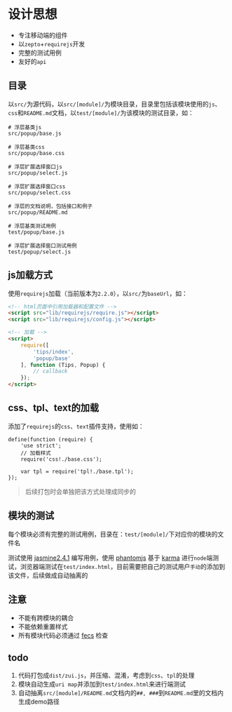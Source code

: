 # 设计思想

* 专注移动端的组件
* 以`zepto`+`requirejs`开发
* 完整的测试用例
* 友好的`api`

## 目录

以`src/`为源代码，以`src/[module]/`为模块目录，目录里包括该模块使用的`js`、`css`和`README.md`文档，以`test/[module]/`为该模块的测试目录，如：

```
# 浮层基类js
src/popup/base.js

# 浮层基类css
src/popup/base.css

# 浮层扩展选择窗口js
src/popup/select.js

# 浮层扩展选择窗口css
src/popup/select.css

# 浮层的文档说明，包括接口和例子
src/popup/README.md

# 浮层基类测试用例
test/popup/base.js

# 浮层扩展选择窗口测试用例
test/popup/select.js
```

## js加载方式

使用`requirejs`加载（当前版本为`2.2.0`），以`src/`为`baseUrl`，如：

```html
<!-- html页面中引用加载器和配置文件 -->
<script src="lib/requirejs/require.js"></script>
<script src="lib/requirejs/config.js"></script>

<!-- 加载 -->
<script>
    require([
        'tips/index',
        'popup/base'
    ], function (Tips, Popup) {
        // callback
    });
</script>
```

## css、tpl、text的加载

添加了`requirejs`的`css`、`text`插件支持，使用如：

```
define(function (require) {
    'use strict';
    // 加载样式
    require('css!./base.css');

    var tpl = require('tpl!./base.tpl');
});
```

> 后续打包时会单独把该方式处理成同步的

## 模块的测试

每个模块必须有完整的测试用例，目录在：`test/[module]/`下对应你的模块的文件名

测试使用 [jasmine2.4.1](https://jasmine.github.io/) 编写用例，使用 [phantomjs](http://phantomjs.org/) 基于 [karma](https://karma-runner.github.io/) 进行`node`端测试，浏览器端测试在`test/index.html`，目前需要把自己的测试用户`手动`的添加到该文件，后续做成自动抽离的

## 注意

* 不能有跨模块的耦合
* 不能依赖重置样式
* 所有模块代码必须通过 [fecs](http://fecs.baidu.com) 检查

## todo

1. 代码打包成`dist/zui.js`，并压缩、混淆，考虑到`css`、`tpl`的处理
1. 模块自动生成`uri map`并添加到`test/index.html`来进行端测试
1. 自动抽离`src/[module]/README.md`文档内的`##, ###`到`README.md`里的文档内生成demo路径